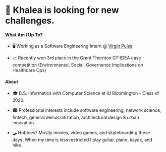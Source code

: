 # 🎈  Khalea is looking for new challenges.  


#### What Am I Up To?

- 🖥 Working as a Software Engineering Intern @ [Virgin Pulse](www.virginpulse.com)

- 📈 Recently won 3rd place in the Grant Thornton GT-IDEA case competition (Environmental, Social, Governance Implications on Healthcare Ops)


#### About

- 🎓  B.S. Informatics with Computer Science at IU Bloomington - Class of 2020.

- 🏙  Professional interests include software engineering, network science, fintech, general democratization, architectural design & urban innovation. 

- 🛹  Hobbies? Mostly movies, video games, and skateboarding these days. When my time is less restricted I play guitar, piano, kayak, and hike.



<!--
**khalea/khalea** is a ✨ _special_ ✨ repository because its `README.md` (this file) appears on your GitHub profile.

Things to Add

- Add tech stack/proficiencies
- Recent projects
- Website link

Here are some ideas to get you started:

- 🔭 I’m currently working on ...
- 🌱 I’m currently learning ...
- 👯 I’m looking to collaborate on ...
- 🤔 I’m looking for help with ...
- 💬 Ask me about ...
- 📫 How to reach me: ...
- 😄 Pronouns: ...
- ⚡ Fun fact: ...
-->
